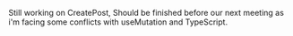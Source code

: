 Still working on CreatePost, Should be finished before our next meeting as i'm facing some conflicts with useMutation and TypeScript.
